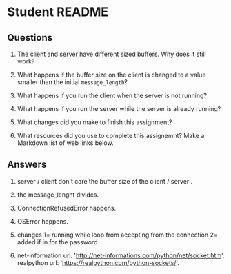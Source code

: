 # Student README

## Questions

1. The client and server have different sized buffers.  Why does it still work?

2. What happens if the buffer size on the client is changed to a value smaller than the initial `message_length`?

3. What happens if you run the client when the server is not running? 

4. What happens if you run the server while the server is already running?

5. What changes did you make to finish this assignment?

6. What resources did you use to complete this assignemnt?  Make a Markdown list of web links below.

## Answers

1. server / client don't care the buffer size of the client / server .

2. the message_lenght divides.

3. ConnectionRefusedError happens.

4. OSError happens.

5. changes 
   1= running while loop from accepting from the connection 
   2= added if in for the password   
  
6. net-information url: 'http://net-informations.com/python/net/socket.htm'.
   realpython url: 'https://realpython.com/python-sockets/'.   
